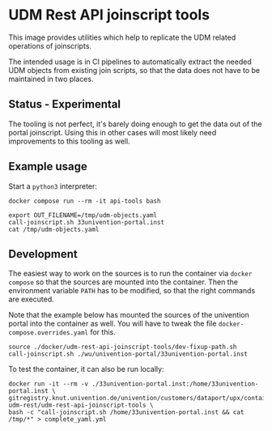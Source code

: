 # UDM Rest API joinscript tools

This image provides utilities which help to replicate the UDM related operations
of joinscripts.

The intended usage is in CI pipelines to automatically extract the needed UDM
objects from existing join scripts, so that the data does not have to be
maintained in two places.


## Status - Experimental

The tooling is not perfect, it's barely doing enough to get the data out of the
portal joinscript. Using this in other cases will most likely need improvements
to this tooling as well.


## Example usage

Start a `python3` interpreter:

```shell
docker compose run --rm -it api-tools bash
```

```shell
export OUT_FILENAME=/tmp/udm-objects.yaml
call-joinscript.sh 33univention-portal.inst
cat /tmp/udm-objects.yaml
```


## Development

The easiest way to work on the sources is to run the container via `docker
compose` so that the sources are mounted into the container. Then the
environment variable `PATH` has to be modified, so that the right commands are
executed.

Note that the example below has mounted the sources of the univention portal
into the container as well. You will have to tweak the file
`docker-compose.overrides.yaml` for this.

```shell
source ./docker/udm-rest-api-joinscript-tools/dev-fixup-path.sh
call-joinscript.sh ./wu/univention-portal/33univention-portal.inst
```

To test the container, it can also be run locally:

```shell
docker run -it --rm -v ./33univention-portal.inst:/home/33univention-portal.inst \
gitregistry.knut.univention.de/univention/customers/dataport/upx/container-udm-rest/udm-rest-api-joinscript-tools \
bash -c "call-joinscript.sh /home/33univention-portal.inst && cat /tmp/*" > complete_yaml.yml
```
